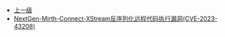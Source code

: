 * [上一级](docs/wy876_poc/)
* [NextGen-Mirth-Connect-XStream反序列化远程代码执行漏洞(CVE-2023-43208)](docs/wy876_poc/NextGen/NextGen-Mirth-Connect-XStream%E5%8F%8D%E5%BA%8F%E5%88%97%E5%8C%96%E8%BF%9C%E7%A8%8B%E4%BB%A3%E7%A0%81%E6%89%A7%E8%A1%8C%E6%BC%8F%E6%B4%9E%28CVE-2023-43208%29.md)
